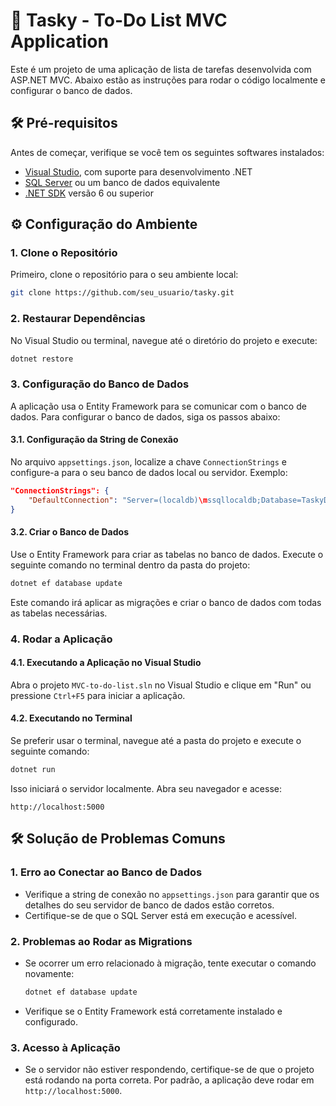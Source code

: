 
# 🚀 Tasky - To-Do List MVC Application

Este é um projeto de uma aplicação de lista de tarefas desenvolvida com ASP.NET MVC. Abaixo estão as instruções para rodar o código localmente e configurar o banco de dados.

## 🛠️ Pré-requisitos

Antes de começar, verifique se você tem os seguintes softwares instalados:

- [Visual Studio](https://visualstudio.microsoft.com/), com suporte para desenvolvimento .NET
- [SQL Server](https://www.microsoft.com/en-us/sql-server) ou um banco de dados equivalente
- [.NET SDK](https://dotnet.microsoft.com/download) versão 6 ou superior

## ⚙️ Configuração do Ambiente

### 1. Clone o Repositório
Primeiro, clone o repositório para o seu ambiente local:

```bash
git clone https://github.com/seu_usuario/tasky.git
```

### 2. Restaurar Dependências
No Visual Studio ou terminal, navegue até o diretório do projeto e execute:

```bash
dotnet restore
```

### 3. Configuração do Banco de Dados
A aplicação usa o Entity Framework para se comunicar com o banco de dados. Para configurar o banco de dados, siga os passos abaixo:

#### 3.1. Configuração da String de Conexão
No arquivo `appsettings.json`, localize a chave `ConnectionStrings` e configure-a para o seu banco de dados local ou servidor. Exemplo:

```json
"ConnectionStrings": {
    "DefaultConnection": "Server=(localdb)\mssqllocaldb;Database=TaskyDb;Trusted_Connection=True;MultipleActiveResultSets=true"
}
```

#### 3.2. Criar o Banco de Dados
Use o Entity Framework para criar as tabelas no banco de dados. Execute o seguinte comando no terminal dentro da pasta do projeto:

```bash
dotnet ef database update
```

Este comando irá aplicar as migrações e criar o banco de dados com todas as tabelas necessárias.

### 4. Rodar a Aplicação

#### 4.1. Executando a Aplicação no Visual Studio
Abra o projeto `MVC-to-do-list.sln` no Visual Studio e clique em "Run" ou pressione `Ctrl+F5` para iniciar a aplicação.

#### 4.2. Executando no Terminal
Se preferir usar o terminal, navegue até a pasta do projeto e execute o seguinte comando:

```bash
dotnet run
```

Isso iniciará o servidor localmente. Abra seu navegador e acesse:

```
http://localhost:5000
```

## 🛠️ Solução de Problemas Comuns

### 1. Erro ao Conectar ao Banco de Dados
- Verifique a string de conexão no `appsettings.json` para garantir que os detalhes do seu servidor de banco de dados estão corretos.
- Certifique-se de que o SQL Server está em execução e acessível.

### 2. Problemas ao Rodar as Migrations
- Se ocorrer um erro relacionado à migração, tente executar o comando novamente:
  ```bash
  dotnet ef database update
  ```
- Verifique se o Entity Framework está corretamente instalado e configurado.

### 3. Acesso à Aplicação
- Se o servidor não estiver respondendo, certifique-se de que o projeto está rodando na porta correta. Por padrão, a aplicação deve rodar em `http://localhost:5000`.

